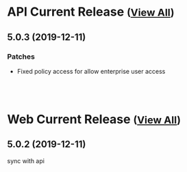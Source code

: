 
# API Current Release <small>([View All](/API.md))</small>
## 5.0.3 (2019-12-11)
### Patches 

- Fixed policy access for allow enterprise user access

<br><br>
# Web Current Release <small>([View All](/Web.md))</small>
## 5.0.2 (2019-12-11)
sync with api

  